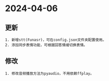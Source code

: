# 2024-04-06

## 更新

    1. 新增stt(Funasr)，可在config.json文件夹配置使用。
    2. 添加同步表情功能，可根据回答情绪切换表情。

## 修改

    1. 修改音频播放方法为pyaudio，不用依赖ffplay。
